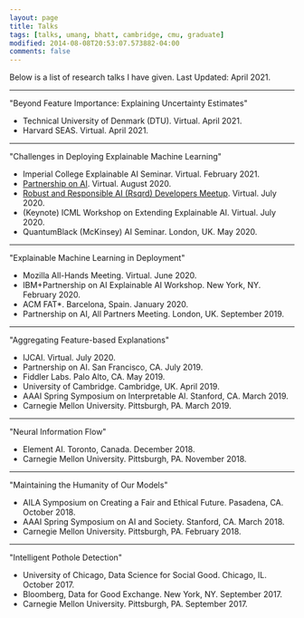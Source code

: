 ```yaml
---
layout: page
title: Talks
tags: [talks, umang, bhatt, cambridge, cmu, graduate]
modified: 2014-08-08T20:53:07.573882-04:00
comments: false
---
```


Below is a list of research talks I have given. Last Updated: April 2021.

----

"Beyond Feature Importance: Explaining Uncertainty Estimates"
* Technical University of Denmark (DTU). Virtual. April 2021.
* Harvard SEAS. Virtual. April 2021.

----

"Challenges in Deploying Explainable Machine Learning"
* Imperial College Explainable AI Seminar. Virtual. February 2021.   
* [Partnership on AI](https://www.youtube.com/watch?v=Ll6ZGKDz-l8&list=PLDOvLcRogwzftEjdD3FKjFFuTPG7970HF&index=5). Virtual. August 2020.
* [Robust and Responsible AI (Rsqrd) Developers Meetup](https://www.youtube.com/watch?v=tXYQoV0XkSs). Virtual. July 2020.
* (Keynote) ICML Workshop on Extending Explainable AI. Virtual. July 2020.
* QuantumBlack (McKinsey) AI Seminar. London, UK. May 2020.

----

"Explainable Machine Learning in Deployment"
* Mozilla All-Hands Meeting. Virtual. June 2020.
* IBM+Partnership on AI Explainable AI Workshop. New York, NY. February 2020.
* ACM FAT\*. Barcelona, Spain. January 2020.
* Partnership on AI, All Partners Meeting. London, UK. September 2019.

----

"Aggregating Feature-based Explanations"
* IJCAI. Virtual. July 2020.
* Partnership on AI. San Francisco, CA. July 2019.
* Fiddler Labs. Palo Alto, CA. May 2019.
* University of Cambridge. Cambridge, UK. April 2019.
* AAAI Spring Symposium on Interpretable AI. Stanford, CA. March 2019.
* Carnegie Mellon University. Pittsburgh, PA. March 2019.

----

"Neural Information Flow"
* Element AI. Toronto, Canada. December 2018.
* Carnegie Mellon University. Pittsburgh, PA. November 2018.

----

"Maintaining the Humanity of Our Models"
* AILA Symposium on Creating a Fair and Ethical Future. Pasadena, CA. October 2018.
* AAAI Spring Symposium on AI and Society. Stanford, CA. March 2018.
* Carnegie Mellon University. Pittsburgh, PA. February 2018.

----

"Intelligent Pothole Detection"
* University of Chicago, Data Science for Social Good. Chicago, IL. October 2017.
* Bloomberg, Data for Good Exchange. New York, NY. September 2017.
* Carnegie Mellon University. Pittsburgh, PA. September 2017.


